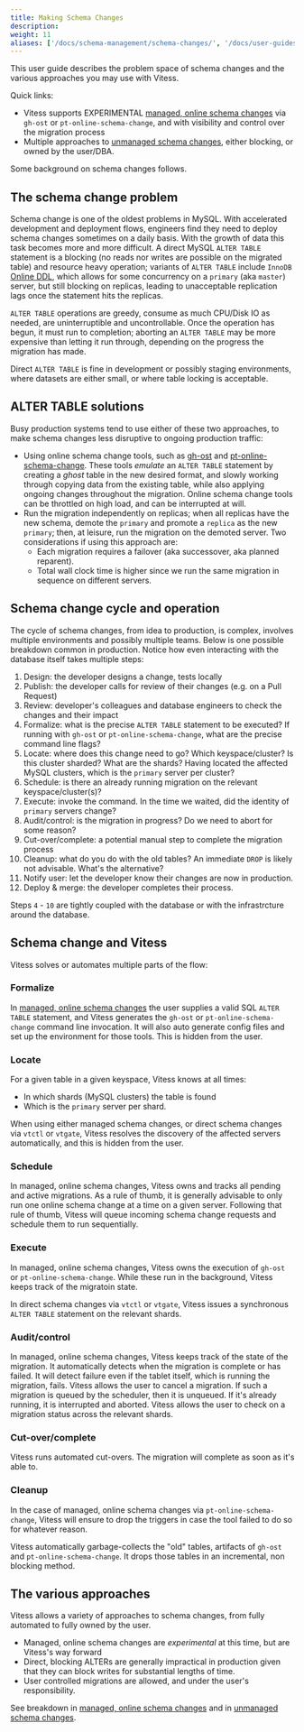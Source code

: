 ```yaml
---
title: Making Schema Changes
description:
weight: 11
aliases: ['/docs/schema-management/schema-changes/', '/docs/user-guides/schema-changes/']
---
```


This user guide describes the problem space of schema changes and the various approaches you may use with Vitess.

Quick links:

- Vitess supports EXPERIMENTAL [managed, online schema changes](../managed-online-schema-changes/) via `gh-ost` or `pt-online-schema-change`, and with visibility and control over the migration process
- Multiple approaches to [unmanaged schema changes](../unmanaged-schema-changes/), either blocking, or owned by the user/DBA.

Some background on schema changes follows.

## The schema change problem

Schema change is one of the oldest problems in MySQL. With accelerated development and deployment flows, engineers find they need to deploy schema changes sometimes on a daily basis. With the growth of data this task becomes more and more difficult. A direct MySQL `ALTER TABLE` statement is a blocking (no reads nor writes are possible on the migrated table) and resource heavy operation; variants of `ALTER TABLE` include `InnoDB` [Online DDL](https://dev.mysql.com/doc/refman/5.7/en/innodb-online-ddl-operations.html), which allows for some concurrency on a `primary` (aka `master`) server, but still blocking on replicas, leading to unacceptable replication lags once the statement hits the replicas.

`ALTER TABLE` operations are greedy, consume as much CPU/Disk IO as needed, are uninterruptible and uncontrollable. Once the operation has begun, it must run to completion; aborting an `ALTER TABLE` may be more expensive than letting it run through, depending on the progress the migration has made.

Direct `ALTER TABLE` is fine in development or possibly staging environments, where datasets are either small, or where table locking is acceptable.

## ALTER TABLE solutions

Busy production systems tend to use either of these two approaches, to make schema changes less disruptive to ongoing production traffic:

- Using online schema change tools, such as [gh-ost](https://github.com/github/gh-ost) and [pt-online-schema-change](https://www.percona.com/doc/percona-toolkit/3.0/pt-online-schema-change.html). These tools _emulate_ an `ALTER TABLE` statement by creating a _ghost_ table in the new desired format, and slowly working through copying data from the existing table, while also applying ongoing changes throughout the migration.
  Online schema change tools can be throttled on high load, and can be interrupted at will.
- Run the migration independently on replicas; when all replicas have the new schema, demote the `primary` and promote a `replica` as the new `primary`; then, at leisure, run the migration on the demoted server. Two considerations if using this approach are:
  - Each migration requires a failover (aka successover, aka planned reparent).
  - Total wall clock time is higher since we run the same migration in sequence on different servers.

## Schema change cycle and operation

The cycle of schema changes, from idea to production, is complex, involves multiple environments and possibly multiple teams. Below is one possible breakdown common in production. Notice how even interacting with the database itself takes multiple steps:

1. Design: the developer designs a change, tests locally
2. Publish: the developer calls for review of their changes (e.g. on a Pull Request)
3. Review: developer's colleagues and database engineers to check the changes and their impact
4. Formalize: what is the precise `ALTER TABLE` statement to be executed? If running with `gh-ost` or `pt-online-schema-change`, what are the precise command line flags?
5. Locate: where does this change need to go? Which keyspace/cluster? Is this cluster sharded? What are the shards?
  Having located the affected MySQL clusters, which is the `primary` server per cluster?
6. Schedule: is there an already running migration on the relevant keyspace/cluster(s)?
7. Execute: invoke the command. In the time we waited, did the identity of `primary` servers change?
8. Audit/control: is the migration in progress? Do we need to abort for some reason?
9. Cut-over/complete: a potential manual step to complete the migration process
10. Cleanup: what do you do with the old tables? An immediate `DROP` is likely not advisable. What's the alternative?
11. Notify user: let the developer know their changes are now in production.
12. Deploy & merge: the developer completes their process.

Steps `4` - `10` are tightly coupled with the database or with the infrastrcture around the database.

## Schema change and Vitess

Vitess solves or automates multiple parts of the flow:

### Formalize

In [managed, online schema changes](../managed-online-schema-changes/) the user supplies a valid SQL `ALTER TABLE` statement, and Vitess generates the `gh-ost` or `pt-online-schema-change` command line invocation. It will also auto generate config files and set up the environment for those tools. This is hidden from the user.

### Locate

For a given table in a given keyspace, Vitess knows at all times:

- In which shards (MySQL clusters) the table is found
- Which is the `primary` server per shard.

When using either managed schema changes, or direct schema changes via `vtctl` or `vtgate`, Vitess resolves the discovery of the affected servers automatically, and this is hidden from the user.

### Schedule

In managed, online schema changes, Vitess owns and tracks all pending and active migrations. As a rule of thumb, it is generally advisable to only run one online schema change at a time on a given server. Following that rule of thumb, Vitess will queue incoming schema change requests and schedule them to run sequentially.

### Execute

In managed, online schema changes, Vitess owns the execution of `gh-ost` or `pt-online-schema-change`. While these run in the background, Vitess keeps track of the migratoin state.

In direct schema changes via `vtctl` or `vtgate`, Vitess issues a synchronous `ALTER TABLE` statement on the relevant shards.

### Audit/control

In managed, online schema changes, Vitess keeps track of the state of the migration. It automatically detects when the migration is complete or has failed. It will detect failure even if the tablet itself, which is running the migration, fails. Vitess allows the user to cancel a migration. If such a migration is queued by the scheduler, then it is unqueued. If it's already running, it is interrupted and aborted. Vitess allows the user to check on a migration status across the relevant shards.

### Cut-over/complete

Vitess runs automated cut-overs. The migration will complete as soon as it's able to.

### Cleanup

In the case of managed, online schema changes via `pt-online-schema-change`, Vitess will ensure to drop the triggers in case the tool failed to do so for whatever reason.

Vitess automatically garbage-collects the "old" tables, artifacts of `gh-ost` and `pt-online-schema-change`. It drops those tables in an incremental, non blocking method.

## The various approaches

Vitess allows a variety of approaches to schema changes, from fully automated to fully owned by the user.

- Managed, online schema changes are _experimental_ at this time, but are Vitess's way forward
- Direct, blocking ALTERs are generally impractical in production given that they can block writes for substantial lengths of time.
- User controlled migrations are allowed, and under the user's responsibility.

See breakdown in [managed, online schema changes](../managed-online-schema-changes/) and in [unmanaged schema changes](../unmanaged-schema-changes/).
